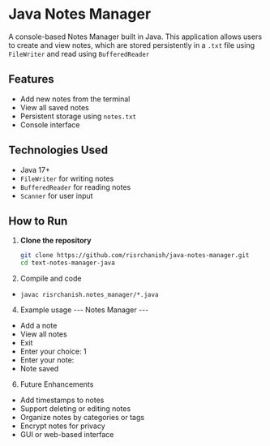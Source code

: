 # Java Notes Manager 

A console-based Notes Manager built in Java. This application allows users to create and view notes, which are stored persistently in a `.txt` file using `FileWriter` and read using `BufferedReader`

## Features

- Add new notes from the terminal
- View all saved notes
- Persistent storage using `notes.txt`
- Console interface

## Technologies Used

- Java 17+
- `FileWriter` for writing notes
- `BufferedReader` for reading notes
- `Scanner` for user input

## How to Run

1. **Clone the repository**
   ```bash
   git clone https://github.com/risrchanish/java-notes-manager.git
   cd text-notes-manager-java

2. Compile and code
 - `javac risrchanish.notes_manager/*.java`

4. Example usage
   --- Notes Manager ---
 - Add a note
 - View all notes
 - Exit
 - Enter your choice: 1
 - Enter your note: 
 - Note saved

6. Future Enhancements
 - Add timestamps to notes
 - Support deleting or editing notes
 - Organize notes by categories or tags
 - Encrypt notes for privacy
 - GUI or web-based interface
